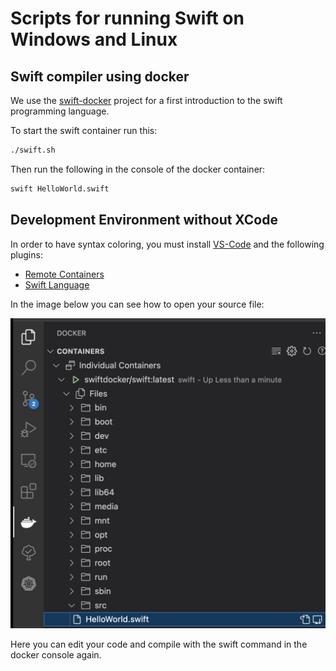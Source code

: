# Scripts for running Swift on Windows and Linux

## Swift compiler using docker

We use the [swift-docker](https://github.com/apple/swift-docker) project for a first introduction to the swift programming language.

To start the swift container run this:
~~~bash
./swift.sh
~~~

Then run the following in the console of the docker container:
~~~bash
swift HelloWorld.swift
~~~

## Development Environment without XCode

In order to have syntax coloring, you must install [VS-Code](https://code.visualstudio.com/) and the following plugins:
- [Remote Containers](https://marketplace.visualstudio.com/items?itemName=ms-vscode-remote.remote-containers)
- [Swift Language](https://marketplace.visualstudio.com/items?itemName=Kasik96.swift)


In the image below you can see how to open your source file:

![remote development](./images/remote.jpg)

Here you can edit your code and compile with the swift command in the docker console again.